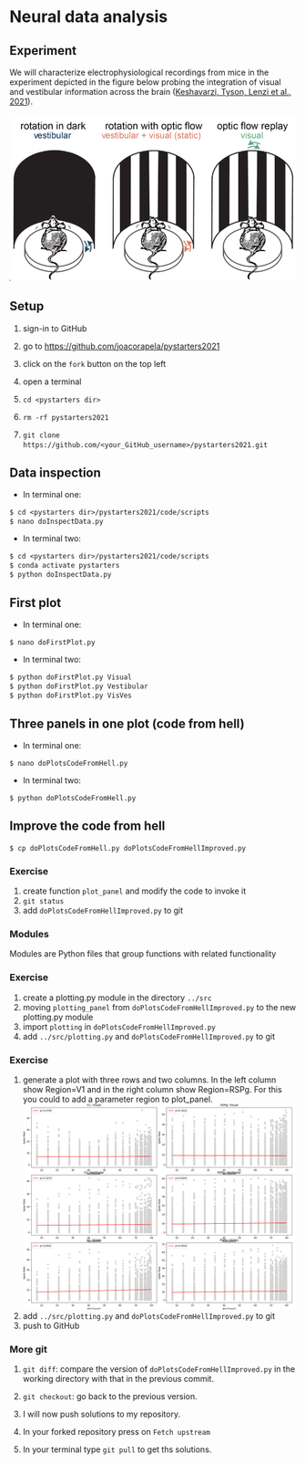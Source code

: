 
# Neural data analysis

## Experiment

We will characterize electrophysiological recordings from mice in the experiment depicted in the figure below probing the integration of visual and vestibular information across the brain ([Keshavarzi, Tyson, Lenzi et al., 2021](https://www.biorxiv.org/content/10.1101/2021.01.22.427789v4.abstract)).

[![visVesIntegration](figures/visVesIntegration.png)](http://www.gatsby.ucl.ac.uk/~rapela/sepi/videos/sepi.mov)

## Setup

1. sign-in to GitHub

2. go to https://github.com/joacorapela/pystarters2021

3. click on the `fork` button on the top left

4. open a terminal

5. `cd <pystarters dir>`

6. `rm -rf pystarters2021`

7. `git clone https://github.com/<your_GitHub_username>/pystarters2021.git`

## Data inspection

- In terminal one:

```
$ cd <pystarters dir>/pystarters2021/code/scripts
$ nano doInspectData.py
```

- In terminal two:

```
$ cd <pystarters dir>/pystarters2021/code/scripts
$ conda activate pystarters
$ python doInspectData.py
```

## First plot

- In terminal one:

```
$ nano doFirstPlot.py
```

- In terminal two:

```
$ python doFirstPlot.py Visual
$ python doFirstPlot.py Vestibular
$ python doFirstPlot.py VisVes
```

## Three panels in one plot (code from hell)

- In terminal one:

```
$ nano doPlotsCodeFromHell.py
```

- In terminal two:

```
$ python doPlotsCodeFromHell.py
```

## Improve the code from hell

```
$ cp doPlotsCodeFromHell.py doPlotsCodeFromHellImproved.py
```

### Exercise

1. create function `plot_panel` and modify the code to invoke it
2. `git status`
3. add `doPlotsCodeFromHellImproved.py` to git

### Modules

Modules are Python files that group functions with related functionality

### Exercise

1. create a plotting.py module in the directory `../src`
2. moving `plotting_panel` from `doPlotsCodeFromHellImproved.py` to the new plotting.py module
3. import `plotting` in `doPlotsCodeFromHellImproved.py`
4. add `../src/plotting.py` and `doPlotsCodeFromHellImproved.py` to git

### Exercise

1. generate a plot with three rows and two columns. In the left column show Region=V1 and in the right column show Region=RSPg. For this you could to add a parameter region to plot_panel.
![2cols](figures/spikeRateVsabsSpeedV1RSPd_allConditions.png)
2. add `../src/plotting.py` and `doPlotsCodeFromHellImproved.py` to git
3. push to GitHub

### More git

1. `git diff`: compare the version of `doPlotsCodeFromHellImproved.py` in the working directory with that in the previous commit.

2. `git checkout`: go back to the previous version.

3. I will now push solutions to my repository.

4. In your forked repository press on `Fetch upstream`

5. In your terminal type `git pull` to get ths solutions.

